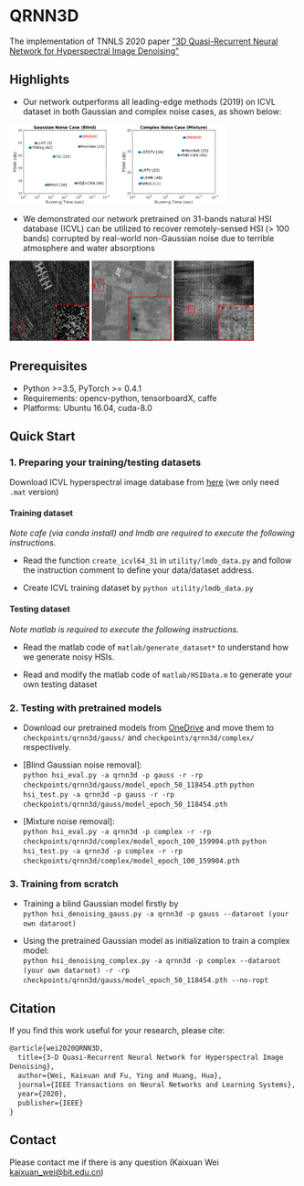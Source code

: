 # QRNN3D

The implementation of TNNLS 2020 paper ["3D Quasi-Recurrent Neural Network for Hyperspectral Image Denoising"](https://arxiv.org/abs/2003.04547)


## Highlights

* Our network outperforms all leading-edge methods (2019)
on ICVL dataset in both Gaussian and complex noise cases, as shown below:


<img src="imgs/runtime_gauss.png" height="140px"/> <img src="imgs/runtime_complex.png" height="140px"/>

* We demonstrated our network pretrained on 31-bands natural HSI database (ICVL) can be utilized to recover remotely-sensed HSI (> 100 bands) corrupted by real-world non-Gaussian noise due to terrible atmosphere and water absorptions

<img src="imgs/PaviaU.gif" height="140px"/>  <img src="imgs/Indian_pines.gif" height="140px"/>  <img src="imgs/Urban.gif" height="140px"/> 


## Prerequisites
* Python >=3.5, PyTorch >= 0.4.1
* Requirements: opencv-python, tensorboardX, caffe
* Platforms: Ubuntu 16.04, cuda-8.0


## Quick Start

### 1. Preparing your training/testing datasets

Download ICVL hyperspectral image database from [here](http://icvl.cs.bgu.ac.il/hyperspectral/) (we only need ```.mat``` version)

#### Training dataset

*Note cafe (via conda install) and lmdb are required to execute the following instructions.*

* Read the function ```create_icvl64_31``` in ```utility/lmdb_data.py``` and follow the instruction comment to define your data/dataset address. 

* Create ICVL training dataset by ```python utility/lmdb_data.py```

#### Testing dataset

*Note matlab is required to execute the following instructions.*

* Read the matlab code of ```matlab/generate_dataset*``` to understand how we generate noisy HSIs.

* Read and modify the matlab code of ```matlab/HSIData.m``` to generate your own testing dataset

### 2. Testing with pretrained models

* Download our pretrained models from [OneDrive](https://1drv.ms/u/s!AqddfvhavTRiijWftKWgLfUgdSaD?e=nHGjIk) and move them to ```checkpoints/qrnn3d/gauss/``` and ```checkpoints/qrnn3d/complex/``` respectively.

* [Blind Gaussian noise removal]:   
```python hsi_eval.py -a qrnn3d -p gauss -r -rp checkpoints/qrnn3d/gauss/model_epoch_50_118454.pth```
```python hsi_test.py -a qrnn3d -p gauss -r -rp checkpoints/qrnn3d/gauss/model_epoch_50_118454.pth```

* [Mixture noise removal]:  
```python hsi_eval.py -a qrnn3d -p complex -r -rp checkpoints/qrnn3d/complex/model_epoch_100_159904.pth```
```python hsi_test.py -a qrnn3d -p complex -r -rp checkpoints/qrnn3d/complex/model_epoch_100_159904.pth```

### 3. Training from scratch

* Training a blind Gaussian model firstly by  
```python hsi_denoising_gauss.py -a qrnn3d -p gauss --dataroot (your own dataroot)```

* Using the pretrained Gaussian model as initialization to train a complex model:  
```python hsi_denoising_complex.py -a qrnn3d -p complex --dataroot (your own dataroot) -r -rp checkpoints/qrnn3d/gauss/model_epoch_50_118454.pth --no-ropt```

## Citation
If you find this work useful for your research, please cite: 
```
@article{wei2020QRNN3D,
  title={3-D Quasi-Recurrent Neural Network for Hyperspectral Image Denoising},
  author={Wei, Kaixuan and Fu, Ying and Huang, Hua},
  journal={IEEE Transactions on Neural Networks and Learning Systems},
  year={2020},
  publisher={IEEE}
}
```

## Contact
Please contact me if there is any question (Kaixuan Wei kaixuan_wei@bit.edu.cn)  
